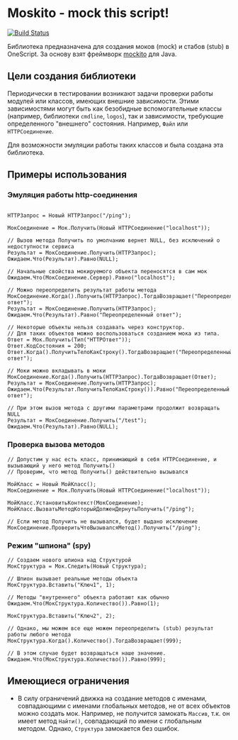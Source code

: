 # Moskito - mock this script!

[![Build Status](https://travis-ci.org/nixel2007/moskito.svg?branch=develop)](https://travis-ci.org/nixel2007/moskito)

Библиотека предназначена для создания моков (mock) и стабов (stub) в OneScript. За основу взят фреймворк [mockito](http://site.mockito.org/) для Java.

## Цели создания библиотеки

Периодически в тестировании возникают задачи проверки работы модулей или классов, имеющих внешние зависимости. Этими зависимостями могут быть как безобидные вспомогательные классы (например, библиотеки `cmdline`, `logos`), так и зависимости, требующие определенного "внешнего" состояния. Например, `Файл` или `HTTPСоединение`.

Для возможности эмуляции работы таких классов и была создана эта библиотека.

## Примеры использования

### Эмуляция работы http-соединения

```bsl

HTTPЗапрос = Новый HTTPЗапрос("/ping");

МокСоединение = Мок.Получить(Новый HTTPСоединение("localhost"));

// Вызов метода Получить по умолчанию вернет NULL, без исключений о недоступности сервиса
Результат = МокСоединение.Получить(HTTPЗапрос);
Ожидаем.Что(Результат).Равно(NULL);

// Начальные свойства мокируемого объекта переносятся в сам мок
Ожидаем.Что(МокСоединение.Сервер).Равно("localhost");

// Можно переопределить результат работы метода
МокСоединение.Когда().Получить(HTTPЗапрос).ТогдаВозвращает("Переопределенный ответ");
Результат = МокСоединение.Получить(HTTPЗапрос);
Ожидаем.Что(Результат).Равно("Переопределенный ответ");

// Некоторые объекты нельзя создавать через конструктор.
// Для таких объектов можно воспользоваться созданием мока из типа.
Ответ = Мок.Получить(Тип("HTTPОтвет"));
Ответ.КодСостояния = 200;
Ответ.Когда().ПолучитьТелоКакСтроку().ТогдаВозвращает("Переопределенный ответ");

// Моки можно вкладывать в моки
МокСоединение.Когда().Получить(HTTPЗапрос).ТогдаВозвращает(Ответ);
Результат = МокСоединение.Получить(HTTPЗапрос);
Ожидаем.Что(Результат.ПолучитьТелоКакСтроку()).Равно("Переопределенный ответ");

// При этом вызов метода с другими параметрами продолжит возвращать NULL
Результат = МокСоединение.Получить("/test");
Ожидаем.Что(Результат).Равно(NULL);
```

### Проверка вызова методов

```bsl
// Допустим у нас есть класс, принимающий в себя HTTPСоединение, и вызывающий у него метод Получить()
// Проверим, что метод Получить() действительно вызывался

МойКласс = Новый МойКласс();
МокСоединение = Мок.Получить(Новый HTTPСоединение("localhost"));

МойКласс.УстановитьКонтекст(МокСоединение);
МойКласс.ВызватьМетодКоторыйДолженДернутьПолучить("/ping");

// Если метод Получить не вызывался, будет выдано исключение
МокСоединение.ПроверитьЧтоВызывалсяМетод().Получить("/ping");

```

### Режим "шпиона" (spy)

```bsl
// Создаем нового шпиона над Структурой
МокСтруктура = Мок.Следить(Новый Структура);

// Шпион вызывает реальные методы объекта
МокСтруктура.Вставить("Ключ1", 1);

// Методы "внутреннего" объекта работают как обычно
Ожидаем.Что(МокСтруктура.Количество()).Равно(1);

МокСтруктура.Вставить("Ключ2", 2);

// Однако, мы можем все еще можем переопределить (stub) результат работы любого метода
МокСтруктура.Когда().Количество().ТогдаВозвращает(999);

// В этом случае будет возвращаться наше значение.
Ожидаем.Что(МокСтруктура.Количество()).Равно(999);

```

## Имеющиеся ограничения

* В силу ограничений движка на создание методов с именами, совпадающими с именами глобальных методов, не от всех объектов можно создать мок. Например, не получится замокать `Массив`, т.к. он имеет метод `Найти()`, совпадающий по имени с глобальным методом. Однако, `Структура` замокается без ошибок.
